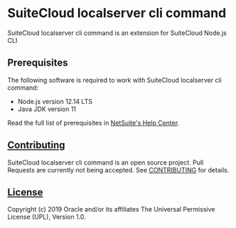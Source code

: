 # SuiteCloud localserver cli command
SuiteCloud localserver cli command is an extension for SuiteCloud Node.js CLI

## Prerequisites
The following software is required to work with SuiteCloud localserver cli command:
- Node.js version 12.14 LTS
- Java JDK version 11

Read the full list of prerequisites in [NetSuite's Help Center](https://system.netsuite.com/app/help/helpcenter.nl?fid=section_1558708810.html).

## [Contributing](./CONTRIBUTING.md)
SuiteCloud localserver cli command is an open source project. Pull Requests are currently not being accepted. See [CONTRIBUTING](./CONTRIBUTING.md) for details.

## [License](./LICENSE.txt)
Copyright (c) 2019 Oracle and/or its affiliates The Universal Permissive License (UPL), Version 1.0.